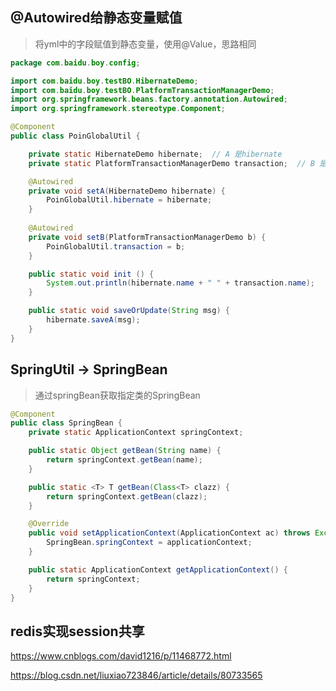 ## @Autowired给静态变量赋值

> 将yml中的字段赋值到静态变量，使用@Value，思路相同

```java
package com.baidu.boy.config;

import com.baidu.boy.testBO.HibernateDemo;
import com.baidu.boy.testBO.PlatformTransactionManagerDemo;
import org.springframework.beans.factory.annotation.Autowired;
import org.springframework.stereotype.Component;

@Component
public class PoinGlobalUtil {

    private static HibernateDemo hibernate;  // A 是hibernate
    private static PlatformTransactionManagerDemo transaction;  // B 是TransactionPlat

    @Autowired
    private void setA(HibernateDemo hibernate) {
        PoinGlobalUtil.hibernate = hibernate; 
    }
    
    @Autowired
    private void setB(PlatformTransactionManagerDemo b) {
        PoinGlobalUtil.transaction = b;
    }

    public static void init () {
        System.out.println(hibernate.name + " " + transaction.name);
    }

    public static void saveOrUpdate(String msg) {
        hibernate.saveA(msg);
    }
}

```

## SpringUtil -> SpringBean

> 通过springBean获取指定类的SpringBean

```java
@Component
public class SpringBean {
    private static ApplicationContext springContext;

    public static Object getBean(String name) {
        return springContext.getBean(name);
    }

    public static <T> T getBean(Class<T> clazz) {
        return springContext.getBean(clazz);
    }

    @Override
    public void setApplicationContext(ApplicationContext ac) throws Exception {
        SpringBean.springContext = applicationContext;
    }

    public static ApplicationContext getApplicationContext() {
        return springContext;
    }
}
```

## redis实现session共享

https://www.cnblogs.com/david1216/p/11468772.html

https://blog.csdn.net/liuxiao723846/article/details/80733565